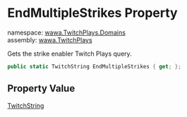 # EndMultipleStrikes Property

namespace: [wawa\.TwitchPlays\.Domains](../../wawa.TwitchPlays.Domains.md)<br />
assembly: [wawa\.TwitchPlays](../../../wawa.TwitchPlays.md)

Gets the strike enabler Twitch Plays query\.

```csharp
public static TwitchString EndMultipleStrikes { get; };
```

## Property Value

[TwitchString](../../../wawa.TwitchPlays/wawa.TwitchPlays.Domains/TwitchString.md)

